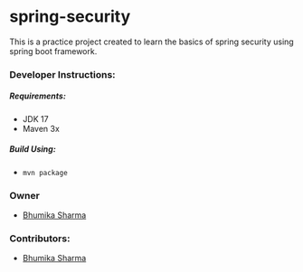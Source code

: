# spring-security
This is a practice project created to learn the basics of spring security using spring boot framework.

### Developer Instructions:
##### Requirements:
- JDK 17
- Maven 3x

##### Build Using:
- `mvn package`

### Owner
- [Bhumika Sharma](https://www.linkedin.com/in/bhumika-sharma-4b07465a/)

### Contributors:
- [Bhumika Sharma](https://www.linkedin.com/in/bhumika-sharma-4b07465a/)